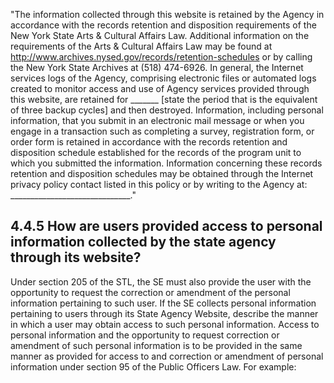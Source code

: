 "The information collected through this website is retained by the Agency in accordance with the records retention and disposition requirements of the New York State Arts & Cultural Affairs Law. Additional information on the requirements of the Arts & Cultural Affairs Law may be found at http://www.archives.nysed.gov/records/retention-schedules or by calling the New York State Archives at (518) 474-6926. In general, the Internet services logs of the Agency, comprising electronic files or automated logs created to monitor access and use of Agency services provided through this website, are retained for _______ [state the period that is the equivalent of three backup cycles] and then destroyed. Information, including personal information, that you submit in an electronic mail message or when you engage in a transaction such as completing a survey, registration form, or order form is retained in accordance with the records retention and disposition schedule established for the records of the program unit to which you submitted the information. Information concerning these records retention and disposition schedules may be obtained through the Internet privacy policy contact listed in this policy or by writing to the Agency at: ______________________________."

## **4.4.5 How are users provided access to personal information collected by the state agency through its website?**

Under section 205 of the STL, the SE must also provide the user with the opportunity to request the correction or amendment of the personal information pertaining to such user. If the SE collects personal information pertaining to users through its State Agency Website, describe the manner in which a user may obtain access to such personal information. Access to personal information and the opportunity to request correction or amendment of such personal information is to be provided in the same manner as provided for access to and correction or amendment of personal information under section 95 of the Public Officers Law. For example: